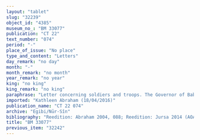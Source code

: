 ```yaml
---
layout: "tablet"
slug: "32239"
object_id: "4385"
museum_no_: "BM 33077"
publication: "CT 22"
text_number: "074"
period: "-"
place_of_issue: "No place"
type_and_content: "Letters"
day_remark: "no day"
month: "-"
month_remark: "no month"
year_remark: "no year"
king: "no king"
king_remark: "no king"
paraphrase: "Letter concerning soldiers and troops. The Governor of Babylon complains to the head of the Egibi family about his unloyal handling of their recruitment.<br /> <strong>A</strong> (who has no title but may be identified with the Governor of Babylon) accuses <strong>B</strong> of having lied to him (<em>pirṣāti dabābu</em>) by telling him that <strong>C</strong>, the charioteer (<em>mār sīs&ecirc;</em>), and <strong>A</strong>&rsquo;s auxiliary charioteer troops (<em>ta&scaron;lī&scaron;u</em>) are enlisted (<em>&scaron;aṭāru</em>) with <strong>B</strong>. If so, they should have been ready available. However, the Commander of the Citadel (<em>rab dūri</em>) came to <strong>A</strong> and withheld (<em>kal&ucirc;</em>) <strong>C</strong> and all the charioteers from doing <em>reserve(?)</em> service (<em>kutallu</em>) for <strong>A</strong>. They have been taken away (<em>abāku</em>). <strong>B</strong> should have defended <strong>A</strong>&rsquo;s interests before the Commander (<em>p&icirc; &scaron;akānu</em>) but instead made common cause with him and transferred <strong>A</strong>&rsquo;s (military) resources to himself (<em>nikkassu na&scaron;&ucirc;</em>). After the accusations follow the instructions. <strong>A</strong> orders <strong>B</strong> to write a letter to the town of Danipinu in the Sealand concerning <strong>C</strong>, who has in the meantime been appointed at the head of a fleet, and is apparently moving his troops to the south. The letter should contain the following message: The charioteers, auxiliary troops and citizen-soldiers (<em>mār bān&ecirc;</em>) should not be released (<em>mu&scaron;&scaron;uru</em>) to <strong>C</strong> and he should be stopped from raising improper claims (<em>pirṣātu dabābu</em>) against my soldiers (<em>ṣābū</em>) with the Commander of the Fortress. <strong>B</strong> should talk to <strong>D</strong> and muster (<em>na&scaron;&ucirc;</em>) other soldiers instead of the soldiers which the Commander withheld. The soldiers of the <em>gardu</em>-workers about whom <strong>A</strong> instructed <strong>B</strong> (<em>ṭēmu &scaron;akānu</em>), should be allowed to go (<em>paṭāru </em>D). <strong>B</strong> will have at his disposal (<em>ina pāni</em>) the guards (<em>maṣṣāru</em>) at the gates and all the charioteers as well as the troops from Bīt-Dakkuru who are stationed (<em>wa&scaron;ābu</em>) in Babylon, so that he should not interfere with the troops of <strong>A</strong>&rsquo;s chariot-property (<em>bīt narkabti</em>). The burden (<em>baganu</em>) of the King lies on (<em>ina muhh&iacute;</em>) <strong>B</strong>.<br /> <br /> <strong>A</strong>=Gūzānu/Nab&ucirc;-&scaron;umu-ukīn//&Scaron;a-nā&scaron;ī&scaron;u;&nbsp;<strong>B</strong>=&Scaron;irku (=?Marduk-nāṣir-apli/Itti-Marduk-balāṭu//Egibi);&nbsp;<strong>C</strong>=Libluṭ, (<em>mār sīs&ecirc;</em>); <strong>D</strong>=Atkal-ana mār-Esagil/S&icirc;n-bēlu-uṣur, (<em>&scaron;a rē&scaron; &scaron;arri</em>)"
imported: "Kathleen Abraham (18/04/2016)"
publication_name: "CT 22 074"
archive: "Egibi/Nūr-Sîn"
bibliography: "Reedition: Abraham 2004, 088; Reedition: Jursa 2014 (AOAT 414/1) 61"
title: "BM 33077"
previous_item: "32242"
---
```

